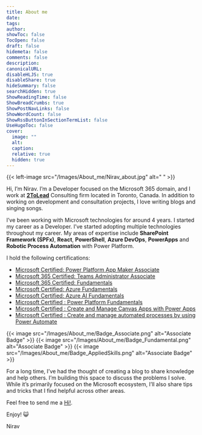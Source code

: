 ```yaml
---
title: About me
date: 
tags:
author: 
showToc: false
TocOpen: false
draft: false
hidemeta: false
comments: false
description: 
canonicalURL: 
disableHLJS: true
disableShare: true
hideSummary: false
searchHidden: true
ShowReadingTime: false
ShowBreadCrumbs: true
ShowPostNavLinks: false
ShowWordCount: false
ShowRssButtonInSectionTermList: false
UseHugoToc: false
cover:
  image: ""
  alt: 
  caption: 
  relative: true
  hidden: true
---
```


 {{< left-image src="/Images/About_me/Nirav_about.jpg" alt=" " >}}

Hi, I’m Nirav. I’m a Developer focused on the Microsoft 365 domain, and I work at [**2ToLead**](https://www.2ToLead.com) Consulting firm located in Toronto, Canada. In addition to working on development and consultation projects, I love writing blogs and singing songs.

I’ve been working with Microsoft technologies for around 4 years. I started my career as a Developer. I’ve started adopting multiple technologies throughout my career. My areas of expertise include **SharePoint Framework (SPFx)**, **React**, **PowerShell**, **Azure DevOps**, **PowerApps** and **Robotic Process Automation** with Power Platform.

I hold the following certifications:

- [Microsoft Certified: Power Platform App Maker Associate](https://learn.microsoft.com/en-us/users/nrvrvl/credentials/66B6FA2C51333F2E)
- [Microsoft 365 Certified: Teams Administrator Associate](https://learn.microsoft.com/api/credentials/share/en-us/nrvrvl/BDC078CFACACCD79?sharingId) 
- [Microsoft 365 Certified: Fundamentals](https://learn.microsoft.com/api/credentials/share/en-us/nrvrvl/241C9876DD963464)
- [Microsoft Certified: Azure Fundamentals](https://www.credly.com/badges/173b861e-c889-40ae-a3ff-eae59701c303?source=linked_in_profile)
- [Microsoft Certified: Azure AI Fundamentals](https://learn.microsoft.com/api/credentials/share/en-ca/nrvrvl/B023BD34DDE9A11F?sharingId=F70DBDD87F942163)
- [Microsoft Certified : Power Platform Fundamentals](https://www.youracclaim.com/badges/79b37252-59b1-4a1d-8854-3d19dce16362?source=linked_in_profile)
- [Microsoft Certified : Create and Manage Canvas Apps with Power Apps](https://learn.microsoft.com/api/credentials/share/en-us/nrvrvl/E489BAC41388B8C?sharingId)
- [Microsoft Certified : Create and manage automated processes by using Power Automate](https://learn.microsoft.com/api/credentials/share/en-us/nrvrvl/F28485F2A0F4BF76?sharingId)

{{< image src="/Images/About_me/Badge_Associate.png" alt="Associate Badge" >}}
{{< image src="/Images/About_me/Badge_Fundamental.png" alt="Associate Badge" >}}
{{< image src="/Images/About_me/Badge_AppliedSkills.png" alt="Associate Badge" >}}
 
For a long time, I’ve had the thought of creating a blog to share knowledge and help others. I’m building this space to discuss the problems I solve. While it’s primarily focused on the Microsoft ecosystem, I’ll also share tips and tricks that I find helpful across other areas.

Feel free to send me a [Hi!](mailto:contact@niravraval.com).

Enjoy! 😺

Nirav
